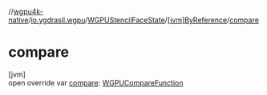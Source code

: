 //[wgpu4k-native](../../../../index.md)/[io.ygdrasil.wgpu](../../index.md)/[WGPUStencilFaceState](../index.md)/[[jvm]ByReference](index.md)/[compare](compare.md)

# compare

[jvm]\
open override var [compare](compare.md): [WGPUCompareFunction](../../-w-g-p-u-compare-function/index.md)
